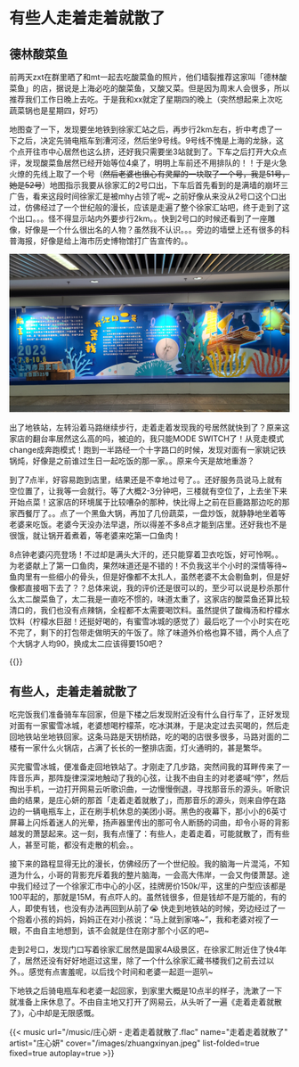 # 有些人走着走着就散了


## 德林酸菜鱼
前两天zxt在群里晒了和mt一起去吃酸菜鱼的照片，他们墙裂推荐这家叫「德林酸菜鱼」的店，据说是上海必吃的酸菜鱼，又酸又菜。但是因为周末人会很多，所以推荐我们工作日晚上去吃。于是我和xx就定了星期四的晚上（突然想起来上次吃蔬菜锅也是星期四，好巧）

地图查了一下，发现要坐地铁到徐家汇站之后，再步行2km左右，折中考虑了一下之后，决定先骑电瓶车到漕河泾，然后坐9号线。9号线不愧是上海的龙脉，这个点开往市中心居然也这么挤，还好我只需要坐3站就到了。下车之后打开大众点评，发现酸菜鱼居然已经开始等位4桌了，明明上车前还不用排队的！！于是火急火燎的先线上取了一个号（~~然后老婆也很心有灵犀的一块取了一个号，我是51号，她是52号~~）地图指示我要从徐家汇的2号口出，下车后首先看到的是满墙的崩坏三广告，看来这段时间徐家汇是被mhy占领了呢~ 之前好像从来没从2号口这个口出过，仿佛经过了一个世纪般的漫长，应该是走遍了整个徐家汇站吧，终于走到了这个出口。。。怪不得显示站内外要步行2km。。快到2号口的时候还看到了一座雕像，好像是一个什么很出名的人物？虽然我不认识。。。旁边的墙壁上还有很多的科普海报，好像是给上海市历史博物馆打广告宣传的。。

!["上海历史博物馆"](./museum.jpeg "上海历史博物馆")

出了地铁站，左转沿着马路继续步行，走着走着发现我的号居然就快到了？原来这家店的翻台率居然这么高的吗，被迫的，我只能MODE SWITCH了！从竞走模式change成奔跑模式！跑到一半路经一个十字路口的时候，发现对面有一家姚记铁锅炖，好像是之前谁过生日一起吃饭的那一家。。原来今天是故地重游？

到了7点半，好容易跑到店里，结果还是不幸地过号了。。还好服务员说马上就有空位置了，让我等一会就行。等了大概2-3分钟吧，三楼就有空位了，上去坐下来开始点菜！这家店的环境属于比较嘈杂的那种，快比得上之前在巨鹿路那边吃的那家西餐厅了。。点了一个黑鱼大锅，再加了几份蔬菜，一盘炒饭，就静静地坐着等老婆来吃饭。老婆今天没办法早退，所以得差不多8点才能到店里。还好我也不是很饿，就让锅开着煮着，等老婆来吃第一口鱼肉！

8点钟老婆闪亮登场！不过却是满头大汗的，还只能穿着卫衣吃饭，好可怜啊。。为老婆献上了第一口鱼肉，果然味道还是不错的！不负我这半个小时的深情等待~ 鱼肉里有一些细小的骨头，但是好像都不太扎人，虽然老婆不太会剔鱼刺，但是好像都直接咽下去了？？总体来说，我的评价还是很可以的，至少可以说是秒杀那什么太二酸菜鱼了，太二我是一直吃不惯的，味道太重了，这家店的酸菜鱼还算比较清口的，我们也没有点辣锅，全程都不太需要喝饮料。虽然提供了酸梅汤和柠檬水饮料（柠檬水巨甜！还挺好喝的，有蜜雪冰城的感觉了）最后吃了一个小时实在吃不完了，剩下的打包带走做明天的午饭了。除了味道外价格也算不错，两个人点了个大锅才人均90，换成太二应该得要150吧？

{{<carousel imgs="./fish.jpeg, ./rice.jpeg" >}}

## 有些人，走着走着就散了
吃完饭我们准备骑车车回家，但是下楼之后发现附近没有什么自行车了，正好发现对面有一家蜜雪冰城，老婆想喝柠檬茶，吃冰淇淋，于是决定过去买喝的，然后走回地铁站坐地铁回家。这条马路是天钥桥路，吃的喝的店很多很多，马路对面的二楼有一家什么火锅店，占满了长长的一整排店面，灯火通明的，甚是繁华。

买完蜜雪冰城，便准备走回地铁站了。才刚走了几步路，突然间我的耳畔传来了一阵音乐声，那阵旋律深深地触动了我的心弦，让我不由自主的对老婆喊“停”，然后掏出手机，一边打开网易云听歌识曲，一边慢慢倒退，寻找那音乐的源头。听歌识曲的结果，是庄心妍的那首「走着走着就散了」，而那音乐的源头，则来自停在路边的一辆电瓶车上，正在刷手机休息的美团小哥。黑色的夜幕下，那小小的6英寸屏幕上闪烁着迷人的光晕，扬声器里传出的那可令人断肠的词曲，却令小哥的背影越发的萧瑟起来。这一刻，我有点懂了：有些人，走着走着，可能就散了，而有些人，甚至可能，都没有走散的机会。。

接下来的路程显得无比的漫长，仿佛经历了一个世纪般。我的脑海一片混沌，不知道为什么，小哥的背影充斥着我的整片脑海，一会高大伟岸，一会又佝偻萧瑟。途中我们经过了一个徐家汇市中心的小区，挂牌房价150k/平，这里的户型应该都是100平起的，那就是15M，有点吓人的。虽然钱很多，但是钱却不是万能的，有的人，即使有钱，也没有办法再回到从前了:sob: 快走到地铁站的时候，旁边经过了一个抱着小孩的妈妈，妈妈正在对小孩说：“马上就到家咯~”，我和老婆对视了一眼，不由自主地想到，该不会就是住在刚才那个小区的吧~

走到2号口，发现门口写着徐家汇居然是国家4A级景区，在徐家汇附近住了快4年了，居然还没有好好地逛过这里，除了一个什么徐家汇藏书楼我们之前去过以外。。感觉有点害羞呢，以后找个时间和老婆一起逛一逛叭~

下地铁之后骑电瓶车和老婆一起回家，到家里大概是10点半的样子，洗漱了一下就准备上床休息了。不由自主地又打开了网易云，从头听了一遍《走着走着就散了》，心中却是无限感慨。


{{< music url="/music/庄心妍 - 走着走着就散了.flac" name="走着走着就散了" artist="庄心妍" cover="/images/zhuangxinyan.jpeg" list-folded=true fixed=true autoplay=true >}}

